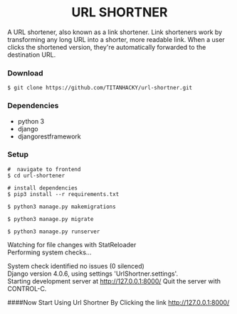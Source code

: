 <h1 align="center">URL SHORTNER</h1>

A URL shortener, also known as a link shortener. Link shorteners work by transforming any long URL into a shorter, more readable link. When a user clicks the shortened version, they're automatically forwarded to the destination URL.

### **Download**

```
$ git clone https://github.com/TITANHACKY/url-shortner.git
```

### **Dependencies**
- python 3
- django
- djangorestframework

### **Setup**

```
#  navigate to frontend 
$ cd url-shortener

# install dependencies
$ pip3 install --r requirements.txt

$ python3 manage.py makemigrations

$ python3 manage.py migrate

$ python3 manage.py runserver
```

Watching for file changes with StatReloader
<br>Performing system checks...

System check identified no issues (0 silenced)<br>
Django version 4.0.6, using settings 'UrlShortner.settings'.<br>
Starting development server at http://127.0.0.1:8000/
Quit the server with CONTROL-C.


####Now Start Using Url Shortner By Clicking the link http://127.0.0.1:8000/